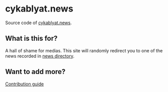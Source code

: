 cykablyat.news
==============

Source code of [cykablyat.news](https://cykablyat.news).

What is this for?
-----------------

A hall of shame for medias.
This site will randomly redirect you to one of the news recorded in [news directory](news).

Want to add more?
-----------------

[Contribution guide](CONTRIBUTING.md)